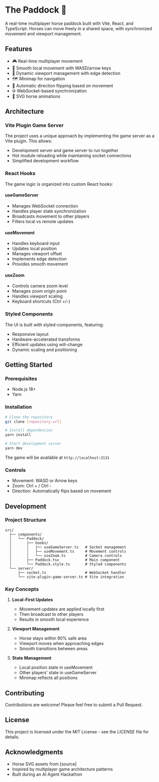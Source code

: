 # The Paddock 🐎

A real-time multiplayer horse paddock built with Vite, React, and TypeScript. Horses can move freely in a shared space, with synchronized movement and viewport management.

## Features

- 🎮 Real-time multiplayer movement
- 🎯 Smooth local movement with WASD/arrow keys
- 🎥 Dynamic viewport management with edge detection
- 🗺️ Minimap for navigation
- 🔄 Automatic direction flipping based on movement
- 🌐 WebSocket-based synchronization
- 🎨 SVG horse animations

## Architecture

### Vite Plugin Game Server

The project uses a unique approach by implementing the game server as a Vite plugin. This allows:
- Development server and game server to run together
- Hot module reloading while maintaining socket connections
- Simplified development workflow

### React Hooks

The game logic is organized into custom React hooks:

#### useGameServer
- Manages WebSocket connection
- Handles player state synchronization
- Broadcasts movement to other players
- Filters local vs remote updates

#### useMovement
- Handles keyboard input
- Updates local position
- Manages viewport offset
- Implements edge detection
- Provides smooth movement

#### useZoom
- Controls camera zoom level
- Manages zoom origin point
- Handles viewport scaling
- Keyboard shortcuts (Ctrl +/-)

### Styled Components

The UI is built with styled-components, featuring:
- Responsive layout
- Hardware-accelerated transforms
- Efficient updates using will-change
- Dynamic scaling and positioning

## Getting Started

### Prerequisites

- Node.js 18+
- Yarn

### Installation

```bash
# Clone the repository
git clone [repository-url]

# Install dependencies
yarn install

# Start development server
yarn dev
```

The game will be available at `http://localhost:3131`

### Controls

- Movement: WASD or Arrow keys
- Zoom: Ctrl + / Ctrl -
- Direction: Automatically flips based on movement

## Development

### Project Structure

```
src/
  ├── components/
  │   └── Paddock/
  │       ├── hooks/
  │       │   ├── useGameServer.ts   # Socket management
  │       │   ├── useMovement.ts     # Movement controls
  │       │   └── useZoom.ts         # Camera controls
  │       ├── Paddock.tsx            # Main component
  │       └── Paddock.style.ts       # Styled components
  └── server/
      ├── socket.ts                  # WebSocket handler
      └── vite-plugin-game-server.ts # Vite integration
```

### Key Concepts

1. **Local-First Updates**
   - Movement updates are applied locally first
   - Then broadcast to other players
   - Results in smooth local experience

2. **Viewport Management**
   - Horse stays within 90% safe area
   - Viewport moves when approaching edges
   - Smooth transitions between areas

3. **State Management**
   - Local position state in useMovement
   - Other players' state in useGameServer
   - Minimap reflects all positions

## Contributing

Contributions are welcome! Please feel free to submit a Pull Request.

## License

This project is licensed under the MIT License - see the LICENSE file for details.

## Acknowledgments

- Horse SVG assets from [source]
- Inspired by multiplayer game architecture patterns
- Built during an AI Agent Hackathon
